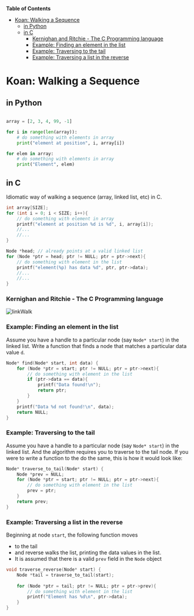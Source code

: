 **Table of Contents**

* [Koan: Walking a Sequence](#walking-a-sequence)  
	* [in Python](#in-python)  
	* [in C](#in-c)  
		* [Kernighan and Ritchie  - The C Programming language](#kernighan-and-ritchie----the-c-programming-language)  
		* [Example: Finding an element in the list](#example-finding-an-element-in-the-list)  
		* [Example: Traversing to the tail](#example-traversing-to-the-tail)  
		* [Example: Traversing a list in the reverse](#example-traversing-a-list-in-the-reverse)  


# Koan: Walking a Sequence

## in Python

```python

array = [2, 3, 4, 99, -1]

for i in range(len(array)): 
    # do something with elements in array
    print("element at position", i, array[i])

for elem in array: 
    # do something with elements in array
    print("Element", elem) 

```

## in C 

Idiomatic way of walking a sequence (array, linked list, etc) in C. 

```c
int array[SIZE]; 
for (int i = 0; i < SIZE; i++){ 
    // do something with element in array
    printf("element at position %d is %d", i, array[i]);
    //...
    //... 
} 

Node *head; // already points at a valid linked list 
for (Node *ptr = head; ptr != NULL; ptr = ptr->next){ 
    // do something with element in the list 
    printf("element(%p) has data %d", ptr, ptr->data);
    //...
    //...
}

```

### Kernighan and Ritchie  - The C Programming language
![linkWalk](http://j.mp/linkWalk)

### Example: Finding an element in the list  

Assume you have a handle to a particular node (say `Node* start`) in the linked list. Write a function that finds a node that matches a particular data value `d`. 

```c
Node* find(Node* start, int data) { 
    for (Node *ptr = start; ptr != NULL; ptr = ptr->next){ 
        // do something with element in the list 
        if (ptr->data == data){
            printf("Data found!\n"); 
            return ptr;  
        }
    }
    printf("Data %d not found!\n", data); 
    return NULL;
}
```

### Example: Traversing to the tail 

Assume you have a handle to a particular node (say `Node* start`) in the linked list. And the algorithm requires you to traverse to the tail node. If you were to write a function to the do the same,  this is how it would look like: 

```c
Node* traverse_to_tail(Node* start) { 
    Node *prev = NULL;
    for (Node *ptr = start; ptr != NULL; ptr = ptr->next){ 
        // do something with element in the list 
        prev = ptr; 
    }
    return prev; 
}
```

### Example: Traversing a list in the reverse 

Beginning at node `start`, the following function moves     
  - to the tail 
  - and reverse walks the list, printing the data values in the list. 
  - It is assumed that there is a valid `prev` field in the `Node` object

```c
void traverse_reverse(Node* start) {
    Node *tail = traverse_to_tail(start);
    
    for (Node *ptr = tail; ptr != NULL; ptr = ptr->prev){ 
        // do something with element in the list 
        printf("Element has %d\n", ptr->data);  
    } 
}
```


